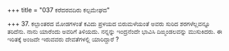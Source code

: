 +++
title = "037 ಕರೆದರವದಿರು ಕಲ್ಪಮೇಘದ"

+++
37. ಕಲ್ಪಾಂತರದ ಮೋಡಗಳಂತೆ ಕವಿದು ಪ್ರಳಯದ ಬಿರುಮಳೆಯಂತೆ  ಅವರು ಸುರಿದ ಶರಗಳೆಲ್ಲವನ್ನೂ ತರಿದೆನು. ನಾನು ಯಾರೆಂದು ಅವರಿಗೆ ತಿಳಿಯದು. ನನ್ನನ್ನು ಇಂದ್ರನೆಂದೇ ಭಾವಿಸಿ ದಿಙ್ಮಂಡಲವನ್ನು ಮುಸುಕಿದರು.  ಈ ಇರಿತಕ್ಕೆ ಅಂಜದೇ ಇರುವವರು ದೇವತೆಗಳಲ್ಲಿ ಯಾರಿದ್ದಾರೆ ?